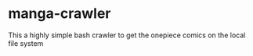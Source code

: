 # manga-crawler
This a highly simple bash crawler to get the onepiece comics on the local file system
